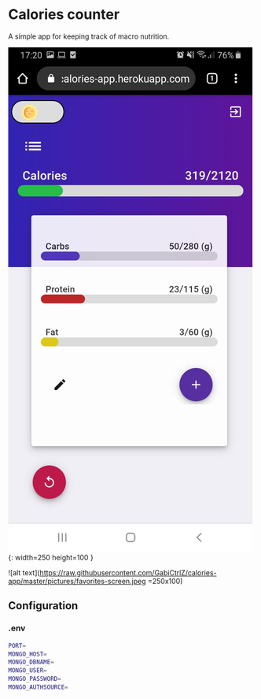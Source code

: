 # Calories counter

A simple app for keeping track of macro nutrition.

![alt text](https://raw.githubusercontent.com/GabiCtrlZ/calories-app/master/pictures/main_screen.jpeg){: width=250 height=100 }

![alt text](https://raw.githubusercontent.com/GabiCtrlZ/calories-app/master/pictures/favorites-screen.jpeg =250x100)

## Configuration

### .env

```bash
PORT=
MONGO_HOST=
MONGO_DBNAME=
MONGO_USER=
MONGO_PASSWORD=
MONGO_AUTHSOURCE=

```
